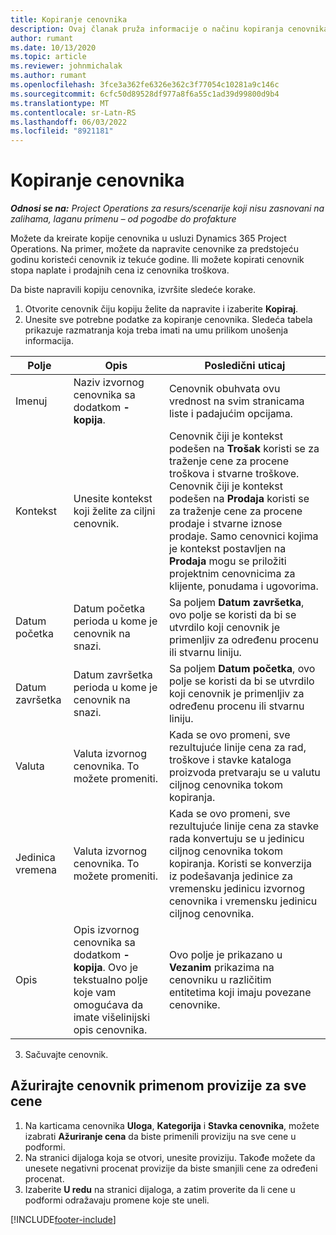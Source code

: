 ```yaml
---
title: Kopiranje cenovnika
description: Ovaj članak pruža informacije o načinu kopiranja cenovnika u usluzi Project Operations.
author: rumant
ms.date: 10/13/2020
ms.topic: article
ms.reviewer: johnmichalak
ms.author: rumant
ms.openlocfilehash: 3fce3a362fe6326e362c3f77054c10281a9c146c
ms.sourcegitcommit: 6cfc50d89528df977a8f6a55c1ad39d99800d9b4
ms.translationtype: MT
ms.contentlocale: sr-Latn-RS
ms.lasthandoff: 06/03/2022
ms.locfileid: "8921181"
---
```

# <a name="copy-price-lists"></a>Kopiranje cenovnika

_**Odnosi se na:** Project Operations za resurs/scenarije koji nisu zasnovani na zalihama, laganu primenu – od pogodbe do profakture_

Možete da kreirate kopije cenovnika u usluzi Dynamics 365 Project Operations. Na primer, možete da napravite cenovnike za predstojeću godinu koristeći cenovnik iz tekuće godine.  Ili možete kopirati cenovnik stopa naplate i prodajnih cena iz cenovnika troškova. 

Da biste napravili kopiju cenovnika, izvršite sledeće korake.

1. Otvorite cenovnik čiju kopiju želite da napravite i izaberite **Kopiraj**.
2. Unesite sve potrebne podatke za kopiranje cenovnika. Sledeća tabela prikazuje razmatranja koja treba imati na umu prilikom unošenja informacija.

| Polje | Opis | Posledični uticaj |
| --- | --- | --- |
| Imenuj | Naziv izvornog cenovnika sa dodatkom **-kopija**. | Cenovnik obuhvata ovu vrednost na svim stranicama liste i padajućim opcijama. |
| Kontekst | Unesite kontekst koji želite za ciljni cenovnik. | Cenovnik čiji je kontekst podešen na **Trošak** koristi se za traženje cene za procene troškova i stvarne troškove. Cenovnik čiji je kontekst podešen na **Prodaja** koristi se za traženje cene za procene prodaje i stvarne iznose prodaje. Samo cenovnici kojima je kontekst postavljen na **Prodaja** mogu se priložiti projektnim cenovnicima za klijente, ponudama i ugovorima. |
| Datum početka | Datum početka perioda u kome je cenovnik na snazi. | Sa poljem **Datum završetka**, ovo polje se koristi da bi se utvrdilo koji cenovnik je primenljiv za određenu procenu ili stvarnu liniju. |
| Datum završetka | Datum završetka perioda u kome je cenovnik na snazi. | Sa poljem **Datum početka**, ovo polje se koristi da bi se utvrdilo koji cenovnik je primenljiv za određenu procenu ili stvarnu liniju. |
| Valuta | Valuta izvornog cenovnika. To možete promeniti. | Kada se ovo promeni, sve rezultujuće linije cena za rad, troškove i stavke kataloga proizvoda pretvaraju se u valutu ciljnog cenovnika tokom kopiranja. |
| Jedinica vremena | Valuta izvornog cenovnika. To možete promeniti. | Kada se ovo promeni, sve rezultujuće linije cena za stavke rada konvertuju se u jedinicu ciljnog cenovnika tokom kopiranja. Koristi se konverzija iz podešavanja jedinice za vremensku jedinicu izvornog cenovnika i vremensku jedinicu ciljnog cenovnika. |
| Opis | Opis izvornog cenovnika sa dodatkom **-kopija**. Ovo je tekstualno polje koje vam omogućava da imate višelinijski opis cenovnika. | Ovo polje je prikazano u **Vezanim** prikazima na cenovniku u različitim entitetima koji imaju povezane cenovnike. |

3. Sačuvajte cenovnik. 

## <a name="update-a-price-list-by-applying-a-mark-up-to-all-the-prices"></a>Ažurirajte cenovnik primenom provizije za sve cene

1. Na karticama cenovnika **Uloga**, **Kategorija** i **Stavka cenovnika**, možete izabrati **Ažuriranje cena** da biste primenili proviziju na sve cene u podformi. 
2. Na stranici dijaloga koja se otvori, unesite proviziju. Takođe možete da unesete negativni procenat provizije da biste smanjili cene za određeni procenat. 
3. Izaberite **U redu** na stranici dijaloga, a zatim proverite da li cene u podformi odražavaju promene koje ste uneli.


[!INCLUDE[footer-include](../includes/footer-banner.md)]